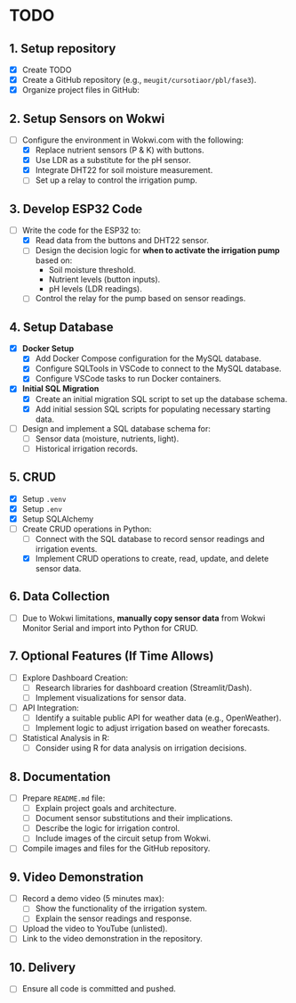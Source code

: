 # TODO

## 1. Setup repository
- [x] Create TODO
- [x] Create a GitHub repository (e.g., `meugit/cursotiaor/pbl/fase3`).
- [x] Organize project files in GitHub:

## 2. Setup Sensors on Wokwi
- [ ] Configure the environment in Wokwi.com with the following:
  - [x] Replace nutrient sensors (P & K) with buttons.
  - [x] Use LDR as a substitute for the pH sensor.
  - [x] Integrate DHT22 for soil moisture measurement.
  - [ ] Set up a relay to control the irrigation pump.

## 3. Develop ESP32 Code
- [ ] Write the code for the ESP32 to:
  - [x] Read data from the buttons and DHT22 sensor.
  - [ ] Design the decision logic for **when to activate the irrigation pump** based on:
    - Soil moisture threshold.
    - Nutrient levels (button inputs).
    - pH levels (LDR readings).
  - [ ] Control the relay for the pump based on sensor readings.

## 4. Setup Database
- [x] **Docker Setup**
  - [x] Add Docker Compose configuration for the MySQL database.
  - [x] Configure SQLTools in VSCode to connect to the MySQL database.
  - [x] Configure VSCode tasks to run Docker containers.
- [x] **Initial SQL Migration**
  - [x] Create an initial migration SQL script to set up the database schema.
  - [x] Add initial session SQL scripts for populating necessary starting data.
- [ ] Design and implement a SQL database schema for:
  - [ ] Sensor data (moisture, nutrients, light).
  - [ ] Historical irrigation records.

## 5. CRUD
- [x] Setup `.venv`
- [x] Setup `.env`
- [x] Setup SQLAlchemy
- [ ] Create CRUD operations in Python:
  - [ ] Connect with the SQL database to record sensor readings and irrigation events.
  - [x] Implement CRUD operations to create, read, update, and delete sensor data.

## 6. Data Collection
- [ ] Due to Wokwi limitations, **manually copy sensor data** from Wokwi Monitor Serial and import into Python for CRUD.

## 7. Optional Features (If Time Allows)
- [ ] Explore Dashboard Creation:
  - [ ] Research libraries for dashboard creation (Streamlit/Dash).
  - [ ] Implement visualizations for sensor data.
- [ ] API Integration:
  - [ ] Identify a suitable public API for weather data (e.g., OpenWeather).
  - [ ] Implement logic to adjust irrigation based on weather forecasts.
- [ ] Statistical Analysis in R:
  - [ ] Consider using R for data analysis on irrigation decisions.

## 8. Documentation
- [ ] Prepare `README.md` file:
  - [ ] Explain project goals and architecture.
  - [ ] Document sensor substitutions and their implications.
  - [ ] Describe the logic for irrigation control.
  - [ ] Include images of the circuit setup from Wokwi.
- [ ] Compile images and files for the GitHub repository.

## 9. Video Demonstration
- [ ] Record a demo video (5 minutes max):
  - [ ] Show the functionality of the irrigation system.
  - [ ] Explain the sensor readings and response.
- [ ] Upload the video to YouTube (unlisted).
- [ ] Link to the video demonstration in the repository.

## 10. Delivery
- [ ] Ensure all code is committed and pushed.
